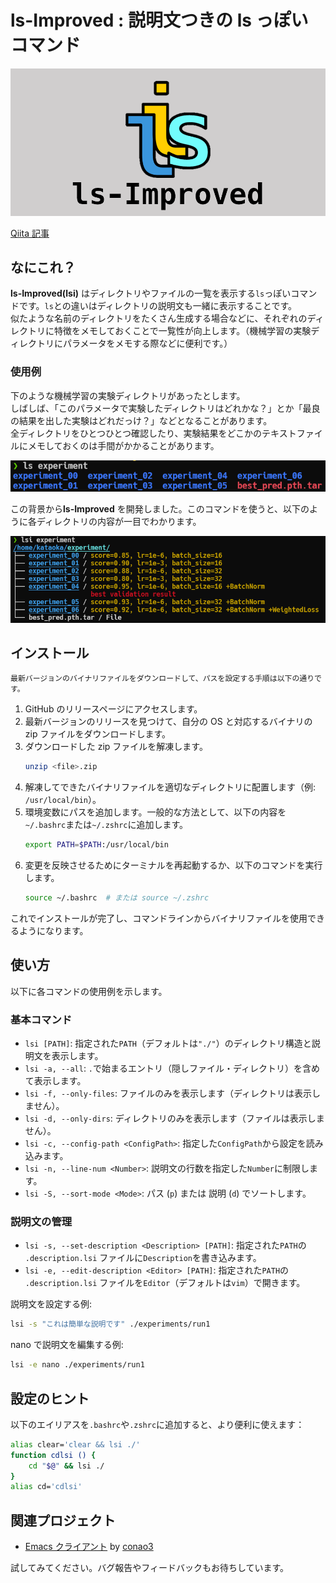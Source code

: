 # ls-Improved : 説明文つきの ls っぽいコマンド

![ls](https://github.com/ShotaroKataoka/ls-Improved/blob/master/doc/images/lsi.png)

[Qiita 記事](https://qiita.com/m_oba/items/828467a0f483e8dab845)

## なにこれ？

**ls-Improved(lsi)** はディレクトリやファイルの一覧を表示する`ls`っぽいコマンドです。`ls`との違いはディレクトリの説明文も一緒に表示することです。  
似たような名前のディレクトリをたくさん生成する場合などに、それぞれのディレクトリに特徴をメモしておくことで一覧性が向上します。（機械学習の実験ディレクトリにパラメータをメモする際などに便利です。）

### 使用例

下のような機械学習の実験ディレクトリがあったとします。  
しばしば、「このパラメータで実験したディレクトリはどれかな？」とか「最良の結果を出した実験はどれだっけ？」などとなることがあります。  
全ディレクトリをひとつひとつ確認したり、実験結果をどこかのテキストファイルにメモしておくのは手間がかかることがあります。

![ls](https://github.com/ShotaroKataoka/ls-Improved/blob/master/doc/images/ls_using.png)

この背景から**ls-Improved** を開発しました。このコマンドを使うと、以下のように各ディレクトリの内容が一目でわかります。

![lsi](https://github.com/ShotaroKataoka/ls-Improved/blob/master/doc/images/lsi_using.png)

## インストール

`最新バージョンのバイナリファイルをダウンロードして、パスを設定する手順は以下の通りです。`

1. GitHub のリリースページにアクセスします。
2. 最新バージョンのリリースを見つけて、自分の OS と対応するバイナリの zip ファイルをダウンロードします。
3. ダウンロードした zip ファイルを解凍します。
   ```sh
   unzip <file>.zip
   ```
4. 解凍してできたバイナリファイルを適切なディレクトリに配置します（例: `/usr/local/bin`）。
5. 環境変数にパスを追加します。一般的な方法として、以下の内容を`~/.bashrc`または`~/.zshrc`に追加します。
   ```sh
   export PATH=$PATH:/usr/local/bin
   ```
6. 変更を反映させるためにターミナルを再起動するか、以下のコマンドを実行します。
   ```sh
   source ~/.bashrc  # または source ~/.zshrc
   ```

これでインストールが完了し、コマンドラインからバイナリファイルを使用できるようになります。

## 使い方

以下に各コマンドの使用例を示します。

### 基本コマンド

- `lsi [PATH]`: 指定された`PATH`（デフォルトは`"./"`）のディレクトリ構造と説明文を表示します。
- `lsi -a, --all`: `.`で始まるエントリ（隠しファイル・ディレクトリ）を含めて表示します。
- `lsi -f, --only-files`: ファイルのみを表示します（ディレクトリは表示しません）。
- `lsi -d, --only-dirs`: ディレクトリのみを表示します（ファイルは表示しません）。
- `lsi -c, --config-path <ConfigPath>`: 指定した`ConfigPath`から設定を読み込みます。
- `lsi -n, --line-num <Number>`: 説明文の行数を指定した`Number`に制限します。
- `lsi -S, --sort-mode <Mode>`: パス (`p`) または 説明 (`d`) でソートします。

### 説明文の管理

- `lsi -s, --set-description <Description> [PATH]`: 指定された`PATH`の `.description.lsi` ファイルに`Description`を書き込みます。
- `lsi -e, --edit-description <Editor> [PATH]`: 指定された`PATH`の `.description.lsi` ファイルを`Editor`（デフォルトは`vim`）で開きます。

説明文を設定する例:

```sh
lsi -s "これは簡単な説明です" ./experiments/run1
```

nano で説明文を編集する例:

```sh
lsi -e nano ./experiments/run1
```

## 設定のヒント

以下のエイリアスを`.bashrc`や`.zshrc`に追加すると、より便利に使えます：

```sh
alias clear='clear && lsi ./'
function cdlsi () {
    cd "$@" && lsi ./
}
alias cd='cdlsi'
```

## 関連プロジェクト

- [Emacs クライアント](https://github.com/conao3/dired-lsi.el) by [conao3](https://github.com/conao3)

試してみてください。バグ報告やフィードバックもお待ちしています。
